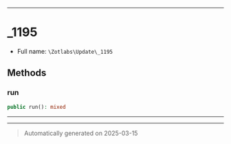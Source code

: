 ***

# _1195





* Full name: `\Zotlabs\Update\_1195`




## Methods


### run



```php
public run(): mixed
```












***


***
> Automatically generated on 2025-03-15
